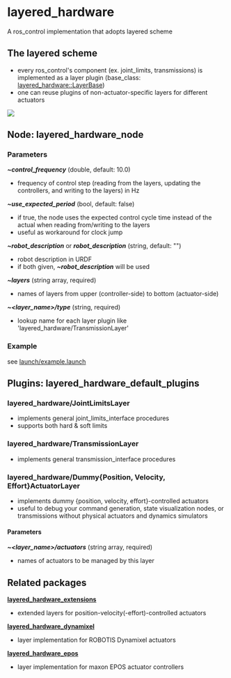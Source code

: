 # layered_hardware
A ros_control implementation that adopts layered scheme

## The layered scheme
* every ros_control's component (ex. joint_limits, transmissions) is implemented as a layer plugin (base_class: [layered_hardware::LayerBase](include/layered_hardware/layer_base.hpp))
* one can reuse plugins of non-actuator-specific layers for different actuators

![](https://raw.githubusercontent.com/yoshito-n-students/layered_hardware/images/images/layered_scheme.png)

## Node: layered_hardware_node
### Parameters
___~control_frequency___ (double, default: 10.0)
* frequency of control step (reading from the layers, updating the controllers, and writing to the layers) in Hz

___~use_expected_period___ (bool, default: false)
* if true, the node uses the expected control cycle time instead of the actual when reading from/writing to the layers
* useful as workaround for clock jump

___~robot_description___ or ___robot_description___ (string, default: "")
* robot description in URDF
* if both given, ___~robot_description___ will be used

___~layers___ (string array, required)
* names of layers from upper (controller-side) to bottom (actuator-side)

___~<layer_name>/type___ (string, required)
* lookup name for each layer plugin like 'layered_hardware/TransmissionLayer'

### Example
see [launch/example.launch](launch/example.launch)

## Plugins: layered_hardware_default_plugins
### layered_hardware/JointLimitsLayer
* implements general joint_limits_interface procedures
* supports both hard & soft limits

### layered_hardware/TransmissionLayer
* implements general transmission_interface procedures

### layered_hardware/Dummy{Position, Velocity, Effort}ActuatorLayer
* implements dummy {position, velocity, effort}-controlled actuators
* useful to debug your command generation, state visualization nodes, or transmissions without physical actuators and dynamics simulators
#### Parameters
___~<layer_name>/actuators___ (string array, required)
* names of actuators to be managed by this layer

## Related packages
**[layered_hardware_extensions](https://github.com/yoshito-n-students/layered_hardware_extensions)**
* extended layers for position-velocity(-effort)-controlled actuators

**[layered_hardware_dynamixel](https://github.com/yoshito-n-students/layered_hardware_dynamixel)**
* layer implementation for ROBOTIS Dynamixel actuators

**[layered_hardware_epos](https://github.com/yoshito-n-students/layered_hardware_epos)**
* layer implementation for maxon EPOS actuator controllers